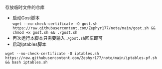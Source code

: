 存放临时文件的仓库
* 启动Gost脚本  
  `wget --no-check-certificate -O gost.sh https://raw.githubusercontent.com/Zephyr177/note/main/gost.sh && chmod +x gost.sh && ./gost.sh`  
* 再次运行本脚本只需要输入`./gost.sh`回车即可
* 启动iptables脚本
```shell script
wget --no-check-certificate -O iptables.sh https://raw.githubusercontent.com/Zephyr177/note/main/iptables-pf.sh && bash iptables.sh
```
